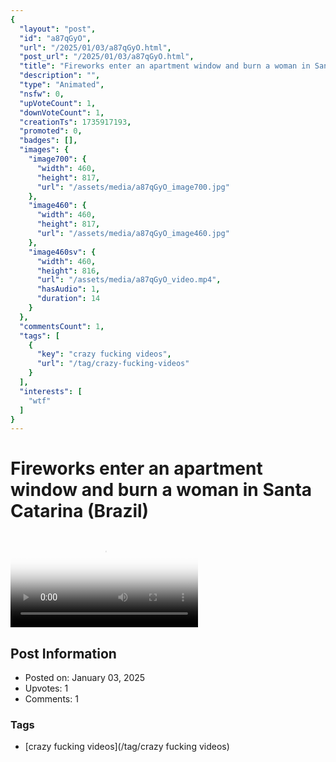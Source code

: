 ```yaml
---
{
  "layout": "post",
  "id": "a87qGyO",
  "url": "/2025/01/03/a87qGyO.html",
  "post_url": "/2025/01/03/a87qGyO.html",
  "title": "Fireworks enter an apartment window and burn a woman in Santa Catarina (Brazil)",
  "description": "",
  "type": "Animated",
  "nsfw": 0,
  "upVoteCount": 1,
  "downVoteCount": 1,
  "creationTs": 1735917193,
  "promoted": 0,
  "badges": [],
  "images": {
    "image700": {
      "width": 460,
      "height": 817,
      "url": "/assets/media/a87qGyO_image700.jpg"
    },
    "image460": {
      "width": 460,
      "height": 817,
      "url": "/assets/media/a87qGyO_image460.jpg"
    },
    "image460sv": {
      "width": 460,
      "height": 816,
      "url": "/assets/media/a87qGyO_video.mp4",
      "hasAudio": 1,
      "duration": 14
    }
  },
  "commentsCount": 1,
  "tags": [
    {
      "key": "crazy fucking videos",
      "url": "/tag/crazy-fucking-videos"
    }
  ],
  "interests": [
    "wtf"
  ]
}
---
```


# Fireworks enter an apartment window and burn a woman in Santa Catarina (Brazil)

<video controls playsinline loop poster="/assets/media/a87qGyO_image460.jpg">
  <source src="/assets/media/a87qGyO_video.mp4" type="video/mp4">
  Your browser does not support the video tag.
</video>

## Post Information

- Posted on: January 03, 2025
- Upvotes: 1
- Comments: 1

### Tags

- [crazy fucking videos](/tag/crazy fucking videos)
